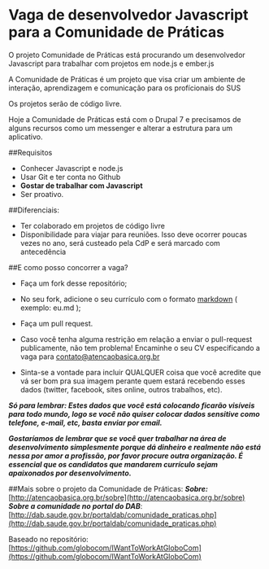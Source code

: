 Vaga de desenvolvedor Javascript para a Comunidade de Práticas
===================

O projeto Comunidade de Práticas está procurando um desenvolvedor Javascript para trabalhar com projetos em node.js e ember.js

A Comunidade de Práticas é um projeto que visa criar um ambiente de interação, aprendizagem e comunicação para os profícionais do SUS

Os projetos serão de código livre.

Hoje a Comunidade de Práticas está com o Drupal 7 e precisamos de alguns recursos como um messenger e alterar a estrutura para um aplicativo.

##Requisitos
- Conhecer Javascript e node.js
- Usar Git e ter conta no Github
- **Gostar de trabalhar com Javascript**
- Ser proativo.
  

##Diferenciais:
- Ter colaborado em projetos de código livre
- Disponibilidade para viajar para reuniões. Isso deve ocorrer poucas vezes no ano, será custeado pela CdP e será marcado com antecedência

##E como posso concorrer a vaga?

- Faça um fork desse repositório;
- No seu fork, adicione o seu currículo com o formato [markdown](http://en.wikipedia.org/wiki/Markdown) ( exemplo: eu.md );
- Faça um pull request.

- Caso você tenha alguma restrição em relação a enviar o pull-request publicamente, não tem problema! Encaminhe o seu CV especificando a vaga para contato@atencaobasica.org.br 
- Sinta-se a vontade para incluir QUALQUER coisa que você acredite que vá ser bom pra sua imagem perante quem estará recebendo esses dados (twitter, facebook, sites online, outros trabalhos, etc).

***Só para lembrar: Estes dados que você está colocando ficarão visíveis para todo mundo, logo se você não quiser colocar dados sensitive como telefone, e-mail, etc, basta enviar por email.***

***Gostaríamos de lembrar que se você quer trabalhar na área de desenvolvimento simplesmente porque dá dinheiro e realmente não está nessa por amor a profissão, por favor procure outra organização. É essencial que os candidatos que mandarem currículo sejam apaixonados por desenvolvimento.***

##Mais sobre o projeto da Comunidade de Práticas: 
***Sobre:*** [http://atencaobasica.org.br/sobre](http://atencaobasica.org.br/sobre)<br>
***Sobre a comunidade no portal do DAB***:  [http://dab.saude.gov.br/portaldab/comunidade_praticas.php](http://dab.saude.gov.br/portaldab/comunidade_praticas.php)<br>


Baseado no repositório: [https://github.com/globocom/IWantToWorkAtGloboCom](https://github.com/globocom/IWantToWorkAtGloboCom)
